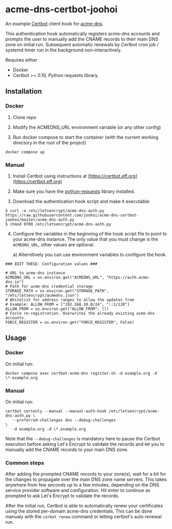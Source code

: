 # acme-dns-certbot-joohoi

An example [Certbot](https://certbot.eff.org) client hook for [acme-dns](https://github.com/joohoi/acme-dns). 

This authentication hook automatically registers acme-dns accounts and prompts the user to manually add the CNAME records to their main DNS zone on initial run. Subsequent automatic renewals by Certbot cron job / systemd timer run in the background non-interactively.

Requires either 
   * Docker
   * Certbot >= 0.10, Python requests library.

## Installation

### Docker
1) Clone repo

2) Modify the ACMEDNS_URL environment variable (or any other config)

3) Run docker compose to start the container (with the current working directory in the root of the project)
```
docker compose up
```

### Manual
1) Install Certbot using instructions at [https://certbot.eff.org](https://certbot.eff.org)

2) Make sure you have the [python-requests](http://docs.python-requests.org/en/master/) library installed.

3) Download the authentication hook script and make it executable:
```
$ curl -o /etc/letsencrypt/acme-dns-auth.py https://raw.githubusercontent.com/joohoi/acme-dns-certbot-joohoi/master/acme-dns-auth.py
$ chmod 0700 /etc/letsencrypt/acme-dns-auth.py
```

4) Configure the variables in the beginning of the hook script file to point to your acme-dns instance. The only value that you must change is the `ACMEDNS_URL`, other values are optional.
   
   a) Alternitively you can use environment variables to configure the hook.
```
### EDIT THESE: Configuration values ###

# URL to acme-dns instance
ACMEDNS_URL = os.environ.get("ACMEDNS_URL", "https://auth.acme-dns.io")
# Path for acme-dns credential storage
STORAGE_PATH = os.environ.get("STORAGE_PATH", "/etc/letsencrypt/acmedns.json")
# Whitelist for address ranges to allow the updates from
# Example: ALLOW_FROM = ["192.168.10.0/24", "::1/128"]
ALLOW_FROM = os.environ.get("ALLOW_FROM", [])
# Force re-registration. Overwrites the already existing acme-dns accounts.
FORCE_REGISTER = os.environ.get("FORCE_REGISTER", False)
```

## Usage

### Docker
On initial run: 
```
docker compose exec certbot-acme-dns register.sh -d example.org -d \*.example.org
```

### Manual
On initial run:
```
certbot certonly --manual --manual-auth-hook /etc/letsencrypt/acme-dns-auth.py \
   --preferred-challenges dns --debug-challenges                               \
   -d example.org -d \*.example.org
```
Note that the `--debug-challenges` is mandatory here to pause the Certbot execution before asking Let's Encrypt to validate the records and let you to manually add the CNAME records to your main DNS zone.

### Common steps
After adding the prompted CNAME records to your zone(s), wait for a bit for the changes to propagate over the main DNS zone name servers. This takes anywhere from few seconds up to a few minutes, depending on the DNS service provider software and configuration. Hit enter to continue as prompted to ask Let's Encrypt to validate the records.

After the initial run, Certbot is able to automatically renew your certificates using the stored per-domain acme-dns credentials. This can be done manualy with the `cerbot renew` command or letting certbot's auto renewal run.

